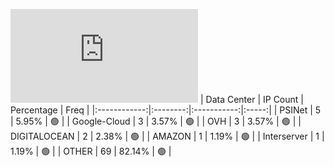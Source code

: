 ![Diagramm](https://github.com/obajay/StateSync-snapshots/blob/main/Projects/Planq/1/README.md)
| Data Center | IP Count | Percentage | Freq |
|:------------:|:--------:|:-----------:|:-----:|
| PSINet | 5 | 5.95% | 🟢 |
| Google-Cloud | 3 | 3.57% | 🟢 |
| OVH | 3 | 3.57% | 🟢 |
| DIGITALOCEAN | 2 | 2.38% | 🟢 |
| AMAZON | 1 | 1.19% | 🟢 |
| Interserver | 1 | 1.19% | 🟢 |
| OTHER | 69 | 82.14% | 🟢 |